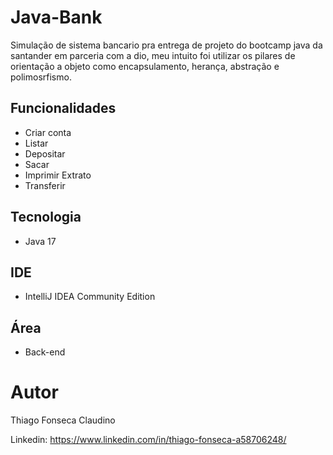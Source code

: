# Java-Bank

Simulação de sistema bancario pra entrega de projeto do bootcamp java da santander em parceria com a dio, meu intuito foi utilizar os pilares de orientação a objeto como encapsulamento, herança, abstração e polimosrfismo.

## Funcionalidades

- Criar conta
- Listar
- Depositar
- Sacar
- Imprimir Extrato
- Transferir

## Tecnologia

- Java 17

## IDE

- IntelliJ IDEA Community Edition 

## Área

- Back-end

# Autor

Thiago Fonseca Claudino

Linkedin: https://www.linkedin.com/in/thiago-fonseca-a58706248/
